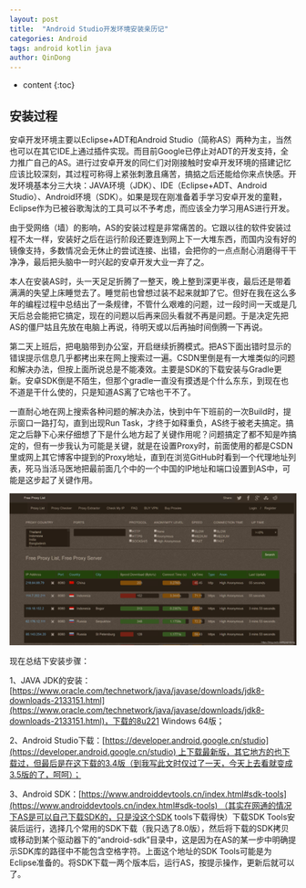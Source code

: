 ```yaml
---
layout: post
title:  "Android Studio开发环境安装亲历记"
categories: Android
tags: android kotlin java
author: QinDong
---
```


* content
{:toc}

## 安装过程
安卓开发环境主要以Eclipse+ADT和Android Studio（简称AS）两种为主，当然也可以在其它IDE上通过插件实现。而目前Google已停止对ADT的开发支持，全力推广自己的AS。进行过安卓开发的同仁们对刚接触时安卓开发环境的搭建记忆应该比较深刻，其过程可称得上紧张刺激且痛苦，搞掂之后还能给你来点快感。开发环境基本分三大块：JAVA环境（JDK）、IDE（Eclipse+ADT、Android Studio）、Android环境（SDK）。如果是现在刚准备着手学习安卓开发的童鞋，Eclipse作为已被谷歌淘汰的工具可以不予考虑，而应该全力学习用AS进行开发。

由于受网络（墙）的影响，AS的安装过程是非常痛苦的。它跟以往的软件安装过程不太一样，安装好之后在运行阶段还要连到网上下一大堆东西，而国内没有好的镜像支持，多数情况会无休止的尝试连接、出错，会把你的一点点耐心消磨得干干净净，最后把头脑中一时兴起的安卓开发大业一弃了之。

本人在安装AS时，头一天足足折腾了一整天，晚上整到深更半夜，最后还是带着满满的失望上床睡觉去了。睡觉前也曾想过装不起来就卸了它。但好在我在这么多年的编程过程中总结出了一条规律，不管什么艰难的问题，过一段时间一天或是几天后总会能把它搞定，现在的问题以后再来回头看就不再是问题。于是决定先把AS的僵尸姑且先放在电脑上再说，待明天或以后再抽时间倒腾一下再说。

第二天上班后，把电脑带到办公室，开启继续折腾模式。把AS下面出错时显示的错误提示信息几乎都拷出来在网上搜索过一遍。CSDN里倒是有一大堆类似的问题和解决办法，但按上面所说总是不能凑效。主要是SDK的下载安装与Gradle更新。安卓SDK倒是不陌生，但那个gradle一直没有摸透是个什么东东，到现在也不道是干什么使的，只是知道AS离了它啥也干不了。

一直耐心地在网上搜索各种问题的解决办法，快到中午下班前的一次Build时，提示窗口一路打勾，直到出现Run Task，才终于如释重负，AS终于被老夫搞定。搞定之后静下心来仔细想了下是什么地方起了关键作用呢？问题搞定了都不知是咋搞定的，但有一步我认为可能是关键，就是在设置Proxy时，前面使用的都是CSDN里或网上其它博客中提到的Proxy地址，直到在浏览GitHub时看到一个代理地址列表，死马当活马医地把最前面几个中的一个中国的IP地址和端口设置到AS中，可能是这步起了关键作用。

![](/img/2019/20190906092148737.png)

现在总结下安装步骤：

1、JAVA JDK的安装：[https://www.oracle.com/technetwork/java/javase/downloads/jdk8-downloads-2133151.html](https://www.oracle.com/technetwork/java/javase/downloads/jdk8-downloads-2133151.html)，下载的8u221 Windows 64版；

2、Android Studio下载：[https://developer.android.google.cn/studio](https://developer.android.google.cn/studio) 上下载最新版，其它地方的也下载过，但最后是在这下载的3.4版（到我写此文时仅过了一天，今天上去看就变成3.5版的了，呵呵）；

3、Android SDK：[https://www.androiddevtools.cn/index.html#sdk-tools](https://www.androiddevtools.cn/index.html#sdk-tools) （其实在网通的情况下AS是可以自己下载SDK的，只是没这个SDK tools下载得快）下载SDK Tools安装后运行，选择几个常用的SDK下载（我只选了8.0版），然后将下载的SDK拷贝或移动到某个驱动器下的“android-sdk”目录中，这是因为在AS的某一步中明确提示SDK库的路径中不能包含空格字符。上面这个地址的SDK Tools可能是为Eclipse准备的。将SDK下载一两个版本后，运行AS，按提示操作，更新后就可以了。
